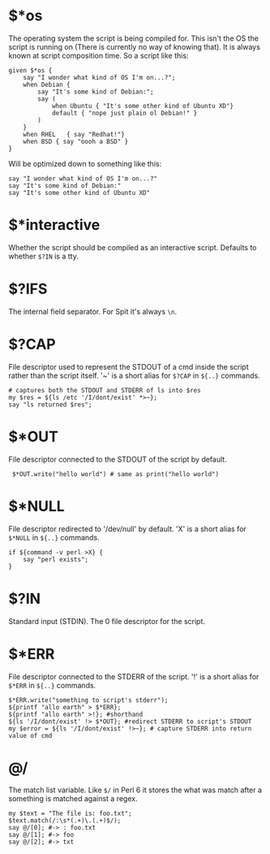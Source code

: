 # $*os
 The operating system the script is being compiled for. This isn't the OS the script is running on (There is currently no way of knowing that). It is always known at script composition time. So a script like this:
```perl6
given $*os {
    say "I wonder what kind of OS I'm on...?";
    when Debian {
        say "It's some kind of Debian:";
        say (
            when Ubuntu { "It's some other kind of Ubuntu XD"}
            default { "nope just plain ol Debian!" }
        )
    }
    when RHEL   { say "Redhat!"}
    when BSD { say "oooh a BSD" }
}
``` 
Will be optimized down to something like this:
```perl6
say "I wonder what kind of OS I'm on...?"
say "It's some kind of Debian:"
say "It's some other kind of Ubuntu XD"
```
# $*interactive
 Whether the script should be compiled as an interactive script. Defaults to whether `$?IN` is a tty.
# $?IFS
 The internal field separator. For Spit it's always `\n`.
# $?CAP
 File descriptor used to represent the STDOUT of a cmd inside the script rather than the script itself. '~' is a short alias for `$?CAP` in `${..}` commands.
```perl6
# captures both the STDOUT and STDERR of ls into $res
my $res = ${ls /etc '/I/dont/exist' *>~};
say "ls returned $res";
```
# $*OUT
 File descriptor connected to the STDOUT of the script by default.
```perl6
 $*OUT.write("hello world") # same as print("hello world")
```
# $*NULL
 File descriptor redirected to '/dev/null' by default. 'X' is a short alias for `$*NULL` in `${..}` commands.
```perl6
if ${command -v perl >X} {
    say "perl exists";
}
```
# $?IN
 Standard input (STDIN). The 0 file descriptor for the script.
# $*ERR
 File descriptor connected to the STDERR of the script.  '!' is a short alias for `$*ERR` in `${..}` commands.
```perl6
$*ERR.write("something to script's stderr");
${printf "allo earth" > $*ERR};
${printf "allo earth" >!}; #shorthand
${ls '/I/dont/exist' !> $*OUT}; #redirect STDERR to script's STDOUT
my $error = ${ls '/I/dont/exist' !>~}; # capture STDERR into return value of cmd
```
# @/
 The match list variable. Like `$/` in Perl 6 it stores the what was match after a something is matched against a regex.
```perl6
my $text = "The file is: foo.txt";
$text.match(/:\s*(.+)\.(.+)$/);
say @/[0]; #-> : foo.txt
say @/[1]; #-> foo
say @/[2]; #-> txt
```
